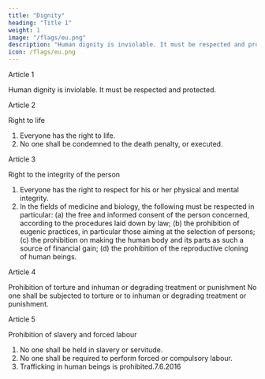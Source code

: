 ```yaml
---
title: "Dignity"
heading: "Title 1"
weight: 1
image: "/flags/eu.png"
description: "Human dignity is inviolable. It must be respected and protected."
icon: /flags/eu.png
---
```



<!-- (2016/C 202/02) -->

<!-- Preamble
The peoples of Europe, in creating an ever closer union among them, are resolved to share a peaceful
future based on common values.
Conscious of its spiritual and moral heritage, the Union is founded on the indivisible, universal values
of human dignity, freedom, equality and solidarity; it is based on the principles of democracy and the
rule of law. It places the individual at the heart of its activities, by establishing the citizenship of the
Union and by creating an area of freedom, security and justice.
The Union contributes to the preservation and to the development of these common values while
respecting the diversity of the cultures and traditions of the peoples of Europe as well as the national
identities of the Member States and the organisation of their public authorities at national, regional
and local levels; it seeks to promote balanced and sustainable development and ensures free
movement of persons, services, goods and capital, and the freedom of establishment.
To this end, it is necessary to strengthen the protection of fundamental rights in the light of changes
in society, social progress and scientific and technological developments by making those rights more
visible in a Charter.
This Charter reaffirms, with due regard for the powers and tasks of the Union and for the principle
of subsidiarity, the rights as they result, in particular, from the constitutional traditions and inter­
national obligations common to the Member States, the European Convention for the Protection of
Human Rights and Fundamental Freedoms, the Social Charters adopted by the Union and by the
Council of Europe and the case-law of the Court of Justice of the European Union and of the
European Court of Human Rights. In this context the Charter will be interpreted by the courts of
the Union and the Member States with due regard to the explanations prepared under the authority
of the Praesidium of the Convention which drafted the Charter and updated under the responsibility
of the Praesidium of the European Convention.
Enjoyment of these rights entails responsibilities and duties with regard to other persons, to the
human community and to future generations.
The Union therefore recognises the rights, freedoms and principles set out hereafter.

TITLE I -->

Article 1

Human dignity is inviolable. It must be respected and protected.

Article 2

Right to life
1. Everyone has the right to life.
2. No one shall be condemned to the death penalty, or executed.

Article 3

Right to the integrity of the person
1. Everyone has the right to respect for his or her physical and mental integrity.
2. In the fields of medicine and biology, the following must be respected in particular:
(a) the free and informed consent of the person concerned, according to the procedures laid down
by law;
(b) the prohibition of eugenic practices, in particular those aiming at the selection of persons;
(c) the prohibition on making the human body and its parts as such a source of financial gain;
(d) the prohibition of the reproductive cloning of human beings.

Article 4

Prohibition of torture and inhuman or degrading treatment or punishment
No one shall be subjected to torture or to inhuman or degrading treatment or punishment.

Article 5

Prohibition of slavery and forced labour
1. No one shall be held in slavery or servitude.
2. No one shall be required to perform forced or compulsory labour.
3. Trafficking in human beings is prohibited.7.6.2016

